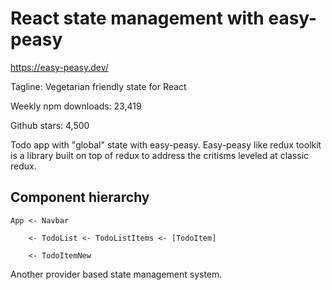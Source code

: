 # React state management with easy-peasy

<https://easy-peasy.dev/>

Tagline: Vegetarian friendly state for React

Weekly npm downloads: 23,419

Github stars: 4,500

Todo app with "global" state with easy-peasy.
Easy-peasy like redux toolkit is a library built on top of redux to address the critisms leveled at classic redux.

## Component hierarchy

    App <- Navbar
        
        <- TodoList <- TodoListItems <- [TodoItem]
        
        <- TodoItemNew

Another provider based state management system.
